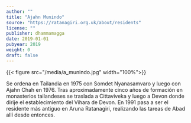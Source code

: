 ```yaml
---
author: ""
title: "Ajahn Munindo"
source: "https://ratanagiri.org.uk/about/residents"
license: ""
publisher: dhammamagga
date: 2019-01-01
pubyear: 2019 
weight: 0
draft: false
---
```

{{< figure src="/media/a_munindo.jpg" width="100%">}}

Se ordena en Tailandia en 1975 con Somdet Nyanasamvaro y luego con Ajahn Chah en 1976. Tras aproximadamente cinco años de formación en monasterios tailandeses se traslada a Cittaviveka y luego a Devon donde dirije el establecimiento del Vihara de Devon. En 1991 pasa a ser el residente más antiguo en Aruna Ratanagiri, realizando las tareas de Abad allí desde entonces. 